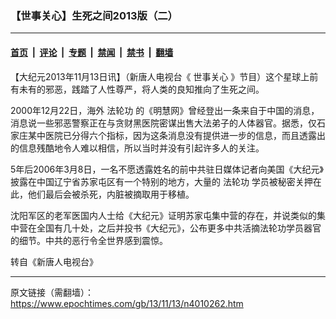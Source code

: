 ### 【世事关心】生死之间2013版（二）

---

#### [首页](../../../..?n4010262) &nbsp;|&nbsp; [评论](../../../../../epoch-comment?n4010262) &nbsp;|&nbsp; [专题](../../../../../epoch-special?n4010262) &nbsp;|&nbsp; [禁闻](../../../../../epoch-news?n4010262) &nbsp;|&nbsp; [禁书](../../../../../books?n4010262) &nbsp;|&nbsp; [翻墙](https://github.com/gfw-breaker/nogfw/blob/master/README.md?n4010262)


<div class="post_content" id="artbody" itemprop="articleBody">
 <!-- article content begin -->
 <p>
  【大纪元2013年11月13日讯】（新唐人电视台《
  <ok href="https://www.epochtimes.com/gb/tag/%E4%B8%96%E4%BA%8B%E5%85%B3%E5%BF%83.html">
   世事关心
  </ok>
  》节目）这个星球上前有未有的邪恶，践踏了人性尊严，将人类的良知推向了生死之间。
 </p>
 <p>
  2000年12月22日，海外
  <ok href="https://www.epochtimes.com/gb/tag/%E6%B3%95%E8%BD%AE%E5%8A%9F.html">
   法轮功
  </ok>
  的《明慧网》曾经登出一条来自于中国的消息，消息说一些邪恶警察正在与贪财黑医院密谋出售大法弟子的人体器官。据悉，仅石家庄某中医院已分得六个指标，因为这条消息没有提供进一步的信息，而且透露出的信息残酷地令人难以相信，所以当时并没有引起许多人的关注。
 </p>
 <p>
  5年后2006年3月8日，一名不愿透露姓名的前中共驻日媒体记者向美国《大纪元》披露在中国辽宁省苏家屯区有一个特别的地方，大量的
  <ok href="https://www.epochtimes.com/gb/tag/%E6%B3%95%E8%BD%AE%E5%8A%9F.html">
   法轮功
  </ok>
  学员被秘密关押在此，他们最后会被杀死，内脏被摘取用于移植。
 </p>
 <p>
  沈阳军区的老军医国内人士给《大纪元》证明苏家屯集中营的存在，并说类似的集中营在全国有几十处，之后并投书《大纪元》，公布更多中共活摘法轮功学员器官的细节。中共的恶行令全世界感到震惊。
 </p>
 <p>
  转自《新唐人电视台》
 </p>
 <p>
 </p>
 <p>
  <!-- article content end -->
  <div id="below_article_ad">
  </div>
 </p>
</div>


---

原文链接（需翻墙）：https://www.epochtimes.com/gb/13/11/13/n4010262.htm